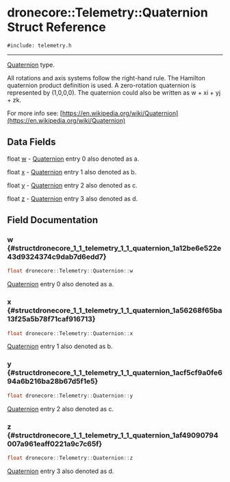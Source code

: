 # dronecore::Telemetry::Quaternion Struct Reference
`#include: telemetry.h`

----


[Quaternion](structdronecore_1_1_telemetry_1_1_quaternion.md) type. 


All rotations and axis systems follow the right-hand rule. The Hamilton quaternion product definition is used. A zero-rotation quaternion is represented by (1,0,0,0). The quaternion could also be written as w + xi + yj + zk.


For more info see: [https://en.wikipedia.org/wiki/Quaternion](https://en.wikipedia.org/wiki/Quaternion) 


## Data Fields


 float [w](#structdronecore_1_1_telemetry_1_1_quaternion_1a12be6e522e43d9324374c9dab7d6edd7) - [Quaternion](structdronecore_1_1_telemetry_1_1_quaternion.md) entry 0 also denoted as a.


 float [x](#structdronecore_1_1_telemetry_1_1_quaternion_1a56268f65ba13f25a5b78f71caf916713) - [Quaternion](structdronecore_1_1_telemetry_1_1_quaternion.md) entry 1 also denoted as b.


 float [y](#structdronecore_1_1_telemetry_1_1_quaternion_1acf5cf9a0fe694a6b216ba28b67d5f1e5) - [Quaternion](structdronecore_1_1_telemetry_1_1_quaternion.md) entry 2 also denoted as c.


 float [z](#structdronecore_1_1_telemetry_1_1_quaternion_1af49090794007a961eaff0221a9c7c65f) - [Quaternion](structdronecore_1_1_telemetry_1_1_quaternion.md) entry 3 also denoted as d.


## Field Documentation


### w {#structdronecore_1_1_telemetry_1_1_quaternion_1a12be6e522e43d9324374c9dab7d6edd7}

```cpp
float dronecore::Telemetry::Quaternion::w
```


[Quaternion](structdronecore_1_1_telemetry_1_1_quaternion.md) entry 0 also denoted as a.


### x {#structdronecore_1_1_telemetry_1_1_quaternion_1a56268f65ba13f25a5b78f71caf916713}

```cpp
float dronecore::Telemetry::Quaternion::x
```


[Quaternion](structdronecore_1_1_telemetry_1_1_quaternion.md) entry 1 also denoted as b.


### y {#structdronecore_1_1_telemetry_1_1_quaternion_1acf5cf9a0fe694a6b216ba28b67d5f1e5}

```cpp
float dronecore::Telemetry::Quaternion::y
```


[Quaternion](structdronecore_1_1_telemetry_1_1_quaternion.md) entry 2 also denoted as c.


### z {#structdronecore_1_1_telemetry_1_1_quaternion_1af49090794007a961eaff0221a9c7c65f}

```cpp
float dronecore::Telemetry::Quaternion::z
```


[Quaternion](structdronecore_1_1_telemetry_1_1_quaternion.md) entry 3 also denoted as d.

